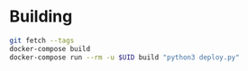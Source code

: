 # Building
```bash
git fetch --tags
docker-compose build
docker-compose run --rm -u $UID build "python3 deploy.py"
```
